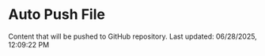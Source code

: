 # Auto Push File

Content that will be pushed to GitHub repository.
Last updated: 06/28/2025, 12:09:22 PM